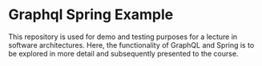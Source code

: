 # Graphql Spring Example
This repository is used for demo and testing purposes 
for a lecture in software architectures.
Here, the functionality of GraphQL and Spring is to be 
explored in more detail and subsequently presented to the course.
